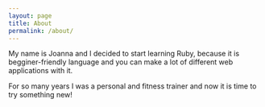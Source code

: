 ```yaml
---
layout: page
title: About
permalink: /about/
---
```


My name is Joanna and I decided to start learning Ruby, because it is begginer-friendly language and you can make a lot of different web applications with it.

For so many years I was a personal and fitness trainer and now it is time to try something new!
